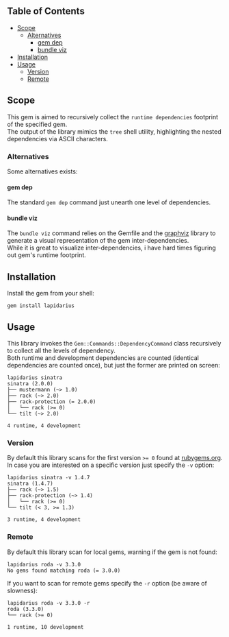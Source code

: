 ## Table of Contents

* [Scope](#scope)
  * [Alternatives](#alternatives)
    * [gem dep](#gem-dep)
    * [bundle viz](#bundle-viz)
* [Installation](#installation)
* [Usage](#usage)
    * [Version](#version)
    * [Remote](#remote)

## Scope
This gem is aimed to recursively collect the `runtime dependencies` footprint of the specified gem.  
The output of the library mimics the `tree` shell utility, highlighting the nested dependencies via ASCII characters.

### Alternatives
Some alternatives exists: 

#### gem dep
The standard `gem dep` command just unearth one level of dependencies.

#### bundle viz
The `bundle viz` command relies on the Gemfile and the [graphviz](http://www.graphviz.org/) library to generate a visual representation of the gem inter-dependencies.  
While it is great to visualize inter-dependencies, i have hard times figuring out gem's  runtime footprint.

## Installation
Install the gem from your shell:
```shell
gem install lapidarius
```

## Usage
This library invokes the `Gem::Commands::DependencyCommand` class recursively to collect all the levels of dependency.  
Both runtime and development dependencies are counted (identical dependencies are counted once), but just the former are printed on screen:

```shell
lapidarius sinatra
sinatra (2.0.0)
├── mustermann (~> 1.0)
├── rack (~> 2.0)
├── rack-protection (= 2.0.0)
│   └── rack (>= 0)
└── tilt (~> 2.0)

4 runtime, 4 development
```

### Version
By default this library scans for the first version `>= 0` found at [rubygems.org](https://rubygems.org/).  
In case you are interested on a specific version just specify the `-v` option:
```shell
lapidarius sinatra -v 1.4.7
sinatra (1.4.7)
├── rack (~> 1.5)
├── rack-protection (~> 1.4)
│   └── rack (>= 0)
└── tilt (< 3, >= 1.3)

3 runtime, 4 development
```

### Remote
By default this library scan for local gems, warning if the gem is not found:
```shell
lapidarius roda -v 3.3.0
No gems found matching roda (= 3.0.0)
```

If you want to scan for remote gems specify the `-r` option (be aware of slowness):
```shell
lapidarius roda -v 3.3.0 -r
roda (3.3.0)
└── rack (>= 0)

1 runtime, 10 development
```
